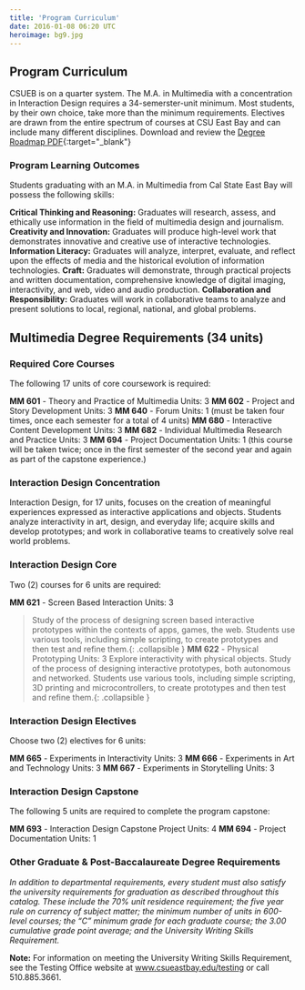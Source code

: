 ```yaml
---
title: 'Program Curriculum'
date: 2016-01-08 06:20 UTC
heroimage: bg9.jpg
---
```


Program Curriculum
------------------

CSUEB is on a quarter system. The M.A. in Multimedia with a concentration in Interaction Design requires a 34-semerster-unit minimum.  Most students, by their own choice, take more than the minimum requirements. Electives are drawn from the entire spectrum of courses at CSU East Bay and can include many different disciplines.
Download and review the [Degree Roadmap PDF](http://multimedia.csueastbay.edu/forms/RoadMap_MM_2018-19.pdf){:target="_blank"}


### Program Learning Outcomes
Students graduating with an M.A. in Multimedia from Cal State East Bay will possess the following skills:

__Critical Thinking and Reasoning:__ Graduates will research, assess, and ethically use information in the field of multimedia design and journalism.
__Creativity and Innovation:__  Graduates will produce high-level work that demonstrates innovative and creative use of interactive technologies.
__Information Literacy:__ Graduates will analyze, interpret, evaluate, and reflect upon the effects of media and the historical evolution of information technologies.
__Craft:__ Graduates will demonstrate, through practical projects and written documentation,  comprehensive knowledge of digital imaging, interactivity, and web, video and audio production.
__Collaboration and Responsibility:__ Graduates will work in collaborative teams to analyze and present solutions to local, regional, national, and global problems.

## Multimedia Degree Requirements (34 units)
### Required Core Courses

The following 17 units of core coursework is required:

__MM 601__ - Theory and Practice of Multimedia Units: 3
__MM 602__ - Project and Story Development Units: 3
__MM 640__ - Forum Units: 1 (must be taken four times, once each semester for a total of 4 units)
__MM 680__ - Interactive Content Development Units: 3
__MM 682__ - Individual Multimedia Research and Practice Units: 3
__MM 694__ - Project Documentation Units: 1 (this course will be taken twice; once in the first semester of the second year and again as part of the capstone experience.)

### Interaction Design Concentration
Interaction Design, for 17 units, focuses on the creation of meaningful experiences expressed as interactive applications and objects. Students analyze interactivity in art, design, and everyday life; acquire skills and develop prototypes; and work in collaborative teams to creatively solve real world problems.

### Interaction Design Core
Two (2) courses for 6 units are required:

__MM 621__ - Screen Based Interaction Units: 3

> Study of the process of designing screen based interactive prototypes within the contexts of apps, games, the web. Students use various tools, including simple scripting, to create prototypes and then test and refine them.{: .collapsible }
__MM 622__ - Physical Prototyping Units: 3
>Explore interactivity with physical objects. Study of the process of designing interactive prototypes, both autonomous and networked. Students use various tools, including simple scripting, 3D printing and microcontrollers, to create prototypes and then test and refine them.{: .collapsible }

### Interaction Design Electives
Choose two (2) electives for 6 units:

__MM 665__ - Experiments in Interactivity Units: 3
__MM 666__ - Experiments in Art and Technology Units: 3
__MM 667__ - Experiments in Storytelling Units: 3

### Interaction Design Capstone
The following 5 units are required to complete the program capstone:

__MM 693__ - Interaction Design Capstone Project Units: 4
__MM 694__ - Project Documentation Units: 1

### Other Graduate & Post-Baccalaureate Degree Requirements
_In addition to departmental requirements, every student must also satisfy the university requirements for graduation as described throughout this catalog. These include the 70% unit residence requirement; the five year rule on currency of subject matter; the minimum number of units in 600-level courses; the “C” minimum grade for each graduate course; the 3.00 cumulative grade point average; and the University Writing Skills Requirement._

__Note:__ For information on meeting the University Writing Skills Requirement, see the Testing Office website at www.csueastbay.edu/testing or call 510.885.3661.
